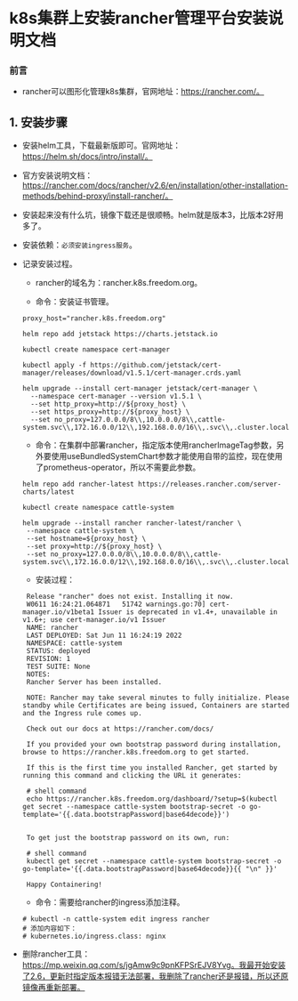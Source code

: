 # k8s集群上安装rancher管理平台安装说明文档

### 前言
- rancher可以图形化管理k8s集群，官网地址：https://rancher.com/。

## 1. 安装步骤
- 安装helm工具，下载最新版即可。官网地址：https://helm.sh/docs/intro/install/。

- 官方安装说明文档：https://rancher.com/docs/rancher/v2.6/en/installation/other-installation-methods/behind-proxy/install-rancher/。

- 安装起来没有什么坑，镜像下载还是很顺畅。helm就是版本3，比版本2好用多了。

- 安装依赖：`必须安装ingress服务`。
    
- 记录安装过程。

    - rancher的域名为：rancher.k8s.freedom.org。

    - 命令：安装证书管理。
    ```
    proxy_host="rancher.k8s.freedom.org"

    helm repo add jetstack https://charts.jetstack.io
    
    kubectl create namespace cert-manager
    
    kubectl apply -f https://github.com/jetstack/cert-manager/releases/download/v1.5.1/cert-manager.crds.yaml
     
    helm upgrade --install cert-manager jetstack/cert-manager \
      --namespace cert-manager --version v1.5.1 \
      --set http_proxy=http://${proxy_host} \
      --set https_proxy=http://${proxy_host} \
      --set no_proxy=127.0.0.0/8\\,10.0.0.0/8\\,cattle-system.svc\\,172.16.0.0/12\\,192.168.0.0/16\\,.svc\\,.cluster.local
    ```
   
   - 命令：在集群中部署rancher，指定版本使用rancherImageTag参数，另外要使用useBundledSystemChart参数才能使用自带的监控，现在使用了prometheus-operator，所以不需要此参数。
   ```
   helm repo add rancher-latest https://releases.rancher.com/server-charts/latest
   
   kubectl create namespace cattle-system
   
   helm upgrade --install rancher rancher-latest/rancher \
    --namespace cattle-system \
    --set hostname=${proxy_host} \
    --set proxy=http://${proxy_host} \
    --set no_proxy=127.0.0.0/8\\,10.0.0.0/8\\,cattle-system.svc\\,172.16.0.0/12\\,192.168.0.0/16\\,.svc\\,.cluster.local
   ```
   
   - 安装过程：
   ```
    Release "rancher" does not exist. Installing it now.
    W0611 16:24:21.064871   51742 warnings.go:70] cert-manager.io/v1beta1 Issuer is deprecated in v1.4+, unavailable in v1.6+; use cert-manager.io/v1 Issuer
    NAME: rancher
    LAST DEPLOYED: Sat Jun 11 16:24:19 2022
    NAMESPACE: cattle-system
    STATUS: deployed
    REVISION: 1
    TEST SUITE: None
    NOTES:
    Rancher Server has been installed.
    
    NOTE: Rancher may take several minutes to fully initialize. Please standby while Certificates are being issued, Containers are started and the Ingress rule comes up.
    
    Check out our docs at https://rancher.com/docs/
    
    If you provided your own bootstrap password during installation, browse to https://rancher.k8s.freedom.org to get started.
    
    If this is the first time you installed Rancher, get started by running this command and clicking the URL it generates:
    
    # shell command
    echo https://rancher.k8s.freedom.org/dashboard/?setup=$(kubectl get secret --namespace cattle-system bootstrap-secret -o go-template='{{.data.bootstrapPassword|base64decode}}')

    
    To get just the bootstrap password on its own, run:
    
    # shell command
    kubectl get secret --namespace cattle-system bootstrap-secret -o go-template='{{.data.bootstrapPassword|base64decode}}{{ "\n" }}'

    Happy Containering!
    ```
   
   - 命令：需要给rancher的ingress添加注释。
   ```
   # kubectl -n cattle-system edit ingress rancher
   # 添加内容如下：
   # kubernetes.io/ingress.class: nginx
   ```

- 删除rancher工具：https://mp.weixin.qq.com/s/jgAmw9c9pnKFPSrEJV8Yvg。我最开始安装了2.6，更新时指定版本报错无法部署，我删除了rancher还是报错，所以还原镜像再重新部署。
